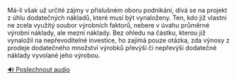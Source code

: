 
Má-li však už určité zájmy v příslušném oboru podnikání, dívá se na projekt z úhlu dodatečných nákladů, které musí být vynaloženy. Ten, kdo již vlastní ne zcela využitý soubor výrobních faktorů, nebere v úvahu průměrné výrobní náklady, ale mezní náklady. Bez ohledu na částku, kterou již vynaložil na nepřevoditelné investice, ho zajímá pouze otázka, zda výnosy z prodeje dodatečného množství výrobků převýší či nepřevýší dodatečné náklady vyvolané jeho výrobou.

[🔊 Poslechnout audio](/data/7-paragraphs/audio/chapter_62/para_009-M-li-vak-u-urit-zjmy-v-pslunm-oboru-podn.mp3)
